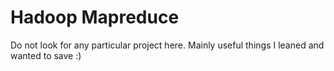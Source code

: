 Hadoop Mapreduce
======================

Do not look for any particular project here. Mainly useful things I leaned and wanted to save :)
